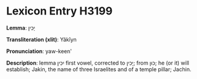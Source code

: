 # Lexicon Entry H3199

**Lemma**: יָכִין

**Transliteration (xlit)**: Yâkîyn

**Pronunciation**: yaw-keen'

**Description**:
lemma יִכִין first vowel, corrected to יָכִין; from כּוּן; he (or it) will establish; Jakin, the name of three Israelites and of a temple pillar; Jachin.
